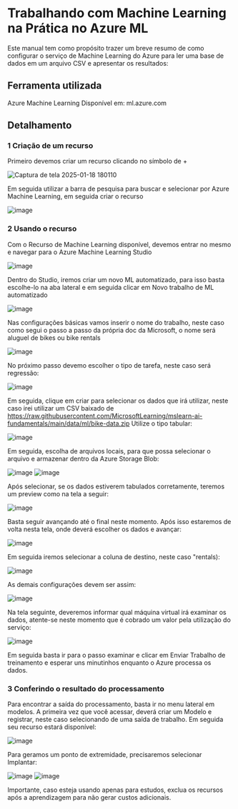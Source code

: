 # Trabalhando com Machine Learning na Prática no Azure ML

Este manual tem como propósito trazer um breve resumo de como configurar o serviço de Machine Learning do Azure para ler uma base de dados em um arquivo CSV e apresentar os resultados:

## Ferramenta utilizada

Azure Machine Learning
Disponível em: ml.azure.com

## Detalhamento

### 1 Criação de um recurso
Primeiro devemos criar um recurso clicando no símbolo de + 

![Captura de tela 2025-01-18 180110](https://github.com/user-attachments/assets/3a75708b-9f8c-40b4-8a5e-d29765cb7ff5)

Em seguida utilizar a barra de pesquisa para buscar e selecionar por Azure Machine Learning, em seguida criar o recurso

![image](https://github.com/user-attachments/assets/25e1c489-a02e-4a5f-9990-0726c985e47a)

### 2 Usando o recurso
Com o Recurso de Machine Learning disponível, devemos entrar no mesmo e navegar para o Azure Machine Learning Studio

![image](https://github.com/user-attachments/assets/d0cc252c-3318-4223-b7e2-8e8463dc660f)

Dentro do Studio, iremos criar um novo ML automatizado, para isso basta escolhe-lo na aba lateral e em seguida clicar em Novo trabalho de ML automatizado

![image](https://github.com/user-attachments/assets/8183531f-b54f-46bb-ae59-7a40514a2b2b)

Nas configurações básicas vamos inserir o nome do trabalho, neste caso como segui o passo a passo da própria doc da Microsoft, o nome será aluguel de bikes ou bike rentals

![image](https://github.com/user-attachments/assets/fdef85d8-f417-4071-852c-2adf8f892140)

No próximo passo devemo escolher o tipo de tarefa, neste caso será regressão:

![image](https://github.com/user-attachments/assets/19ff4ace-417e-48b6-ba08-5eeadf4fb1f3)

Em seguida, clique em criar para selecionar os dados que irá utilizar, neste caso irei utilizar um CSV baixado de https://raw.githubusercontent.com/MicrosoftLearning/mslearn-ai-fundamentals/main/data/ml/bike-data.zip
Utilize o tipo tabular:

![image](https://github.com/user-attachments/assets/7066fba0-6276-4be3-9932-ce9b265771d6)

Em seguida, escolha de arquivos locais, para que possa selecionar o arquivo e armazenar dentro da Azure Storage Blob:

![image](https://github.com/user-attachments/assets/98579cdc-ea5c-4514-baf8-f7b493d9d7d0)
![image](https://github.com/user-attachments/assets/9886b701-db3c-4057-8d4e-b744644a8b78)

Após selecionar, se os dados estiverem tabulados corretamente, teremos um preview como na tela a seguir:

![image](https://github.com/user-attachments/assets/f8fde84e-3009-4188-a38b-0e4723c9ec2e)

Basta seguir avançando até o final neste momento. Após isso estaremos de volta nesta tela, onde deverá escolher os dados e avançar:

![image](https://github.com/user-attachments/assets/012fb284-8e31-4bb4-a790-d2bf1465fe2e)

Em seguida iremos selecionar a coluna de destino, neste caso "rentals):

![image](https://github.com/user-attachments/assets/72c61554-bcf8-4f7e-a9a1-b043ac20d485)

As demais configurações devem ser assim:

![image](https://github.com/user-attachments/assets/b9845ca8-40c0-49d2-a18f-a80ba7df71be)

Na tela seguinte, deveremos informar qual máquina virtual irá examinar os dados, atente-se neste momento que é cobrado um valor pela utilização do serviço:

![image](https://github.com/user-attachments/assets/e2d81c22-3cab-40ea-b1b2-f0924c5eac8a)

Em seguida basta ir para o passo examinar e clicar em Enviar Trabalho de treinamento e esperar uns minutinhos enquanto o Azure processa os dados.

### 3 Conferindo o resultado do processamento

Para encontrar a saída do processamento, basta ir no menu lateral em modelos.
A primeira vez que você acessar, deverá criar um Modelo e registrar, neste caso selecionando de uma saída de trabalho. Em seguida seu recurso estará disponível:

![image](https://github.com/user-attachments/assets/0d7047fd-5b56-479d-a4a5-407ff164d69b)

Para geramos um ponto de extremidade, precisaremos selecionar Implantar:

![image](https://github.com/user-attachments/assets/3911e3a2-2b31-45d5-94d7-413ac2543164)
![image](https://github.com/user-attachments/assets/2eec665a-08a3-4284-a710-201735f63a65)


Importante, caso esteja usando apenas para estudos, exclua os recursos após a aprendizagem para não gerar custos adicionais.







